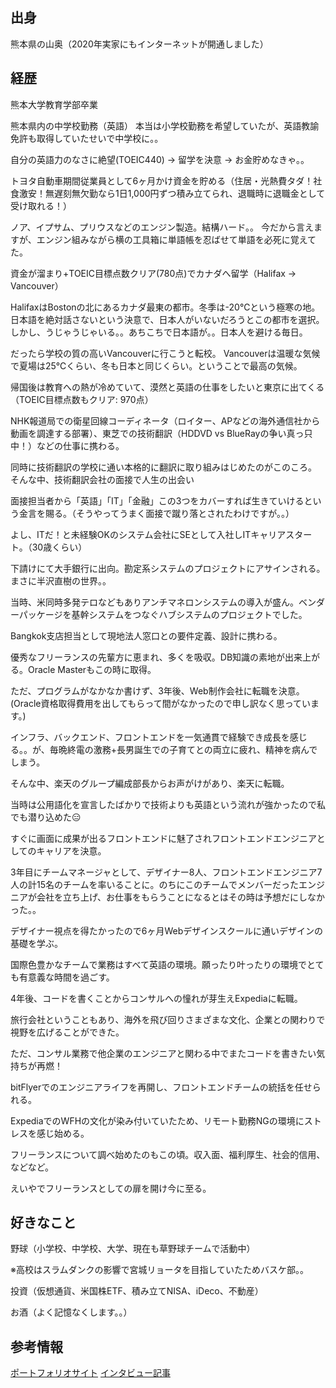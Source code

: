 ## 出身

熊本県の山奥（2020年実家にもインターネットが開通しました）

## 経歴

熊本大学教育学部卒業

熊本県内の中学校勤務（英語）
本当は小学校勤務を希望していたが、英語教諭免許も取得していたせいで中学校に。。

自分の英語力のなさに絶望(TOEIC440) -> 留学を決意 -> お金貯めなきゃ。。

トヨタ自動車期間従業員として6ヶ月かけ資金を貯める（住居・光熱費タダ！社食激安！無遅刻無欠勤なら1日1,000円ずつ積み立てられ、退職時に退職金として受け取れる！）

ノア、イプサム、プリウスなどのエンジン製造。結構ハード。。
今だから言えますが、エンジン組みながら横の工具箱に単語帳を忍ばせて単語を必死に覚えてた。

資金が溜まり+TOEIC目標点数クリア(780点)でカナダへ留学（Halifax -> Vancouver）

HalifaxはBostonの北にあるカナダ最東の都市。冬季は-20℃という極寒の地。日本語を絶対話さないという決意で、日本人がいないだろうとこの都市を選択。しかし、うじゃうじゃいる。。あちこちで日本語が。。日本人を避ける毎日。

だったら学校の質の高いVancouverに行こうと転校。
Vancouverは温暖な気候で夏場は25℃くらい、冬も日本と同じくらい。ということで最高の気候。

帰国後は教育への熱が冷めていて、漠然と英語の仕事をしたいと東京に出てくる（TOEIC目標点数もクリア: 970点）

NHK報道局での衛星回線コーディネータ（ロイター、APなどの海外通信社から動画を調達する部署）、東芝での技術翻訳（HDDVD vs BlueRayの争い真っ只中！）などの仕事に携わる。

同時に技術翻訳の学校に通い本格的に翻訳に取り組みはじめたのがこのころ。
そんな中、技術翻訳会社の面接で人生の出会い

面接担当者から「英語」「IT」「金融」この3つをカバーすれば生きていけるという金言を賜る。（そうやってうまく面接で蹴り落とされたわけですが。。）

よし、ITだ！と未経験OKのシステム会社にSEとして入社しITキャリアスタート。（30歳くらい）

下請けにて大手銀行に出向。勘定系システムのプロジェクトにアサインされる。
まさに半沢直樹の世界。。

当時、米同時多発テロなどもありアンチマネロンシステムの導入が盛ん。ベンダーパッケージを基幹システムをつなぐハブシステムのプロジェクトでした。

Bangkok支店担当として現地法人窓口との要件定義、設計に携わる。

優秀なフリーランスの先輩方に恵まれ、多くを吸収。DB知識の素地が出来上がる。Oracle Masterもこの時に取得。

ただ、プログラムがなかなか書けず、3年後、Web制作会社に転職を決意。(Oracle資格取得費用を出してもらって間がなかったので申し訳なく思っています。)

インフラ、バックエンド、フロントエンドを一気通貫で経験でき成長を感じる。。が、毎晩終電の激務+長男誕生での子育てとの両立に疲れ、精神を病んでしまう。

そんな中、楽天のグループ編成部長からお声がけがあり、楽天に転職。

当時は公用語化を宣言したばかりで技術よりも英語という流れが強かったので私でも潜り込めた😑

すぐに画面に成果が出るフロントエンドに魅了されフロントエンドエンジニアとしてのキャリアを決意。

3年目にチームマネージャとして、デザイナー8人、フロントエンドエンジニア7人の計15名のチームを率いることに。のちにこのチームでメンバーだったエンジニアが会社を立ち上げ、お仕事をもらうことになるとはその時は予想だにしなかった。。

デザイナー視点を得たかったので6ヶ月Webデザインスクールに通いデザインの基礎を学ぶ。

国際色豊かなチームで業務はすべて英語の環境。願ったり叶ったりの環境でとても有意義な時間を過ごす。

4年後、コードを書くことからコンサルへの憧れが芽生えExpediaに転職。

旅行会社ということもあり、海外を飛び回りさまざまな文化、企業との関わりで視野を広げることができた。

ただ、コンサル業務で他企業のエンジニアと関わる中でまたコードを書きたい気持ちが再燃！

bitFlyerでのエンジニアライフを再開し、フロントエンドチームの統括を任せられる。

ExpediaでのWFHの文化が染み付いていたため、リモート勤務NGの環境にストレスを感じ始める。

フリーランスについて調べ始めたのもこの頃。収入面、福利厚生、社会的信用、などなど。

えいやでフリーランスとしての扉を開け今に至る。

## 好きなこと

野球（小学校、中学校、大学、現在も草野球チームで活動中）

※高校はスラムダンクの影響で宮城リョータを目指していたためバスケ部。。

投資（仮想通貨、米国株ETF、積み立てNISA、iDeco、不動産）

お酒（よく記憶なくします。。）

## 参考情報

[ポートフォリオサイト](https://yosuke-sato.com)
[インタビュー記事](https://www.sollective.jp/blog/d70c77f1-07fd-481c-827b-948fdd6891d2)

